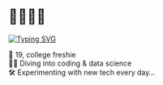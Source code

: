 # 💜💙🌊🐳

[![Typing SVG](https://readme-typing-svg.demolab.com?font=Fira+Code&pause=1000&width=435&lines=whales+wander%2C+life+wonders)](https://git.io/typing-svg)

🌱 19, college freshie <br>
👨‍💻 Diving into coding & data science <br>
🛠️ Experimenting with new tech every day…

